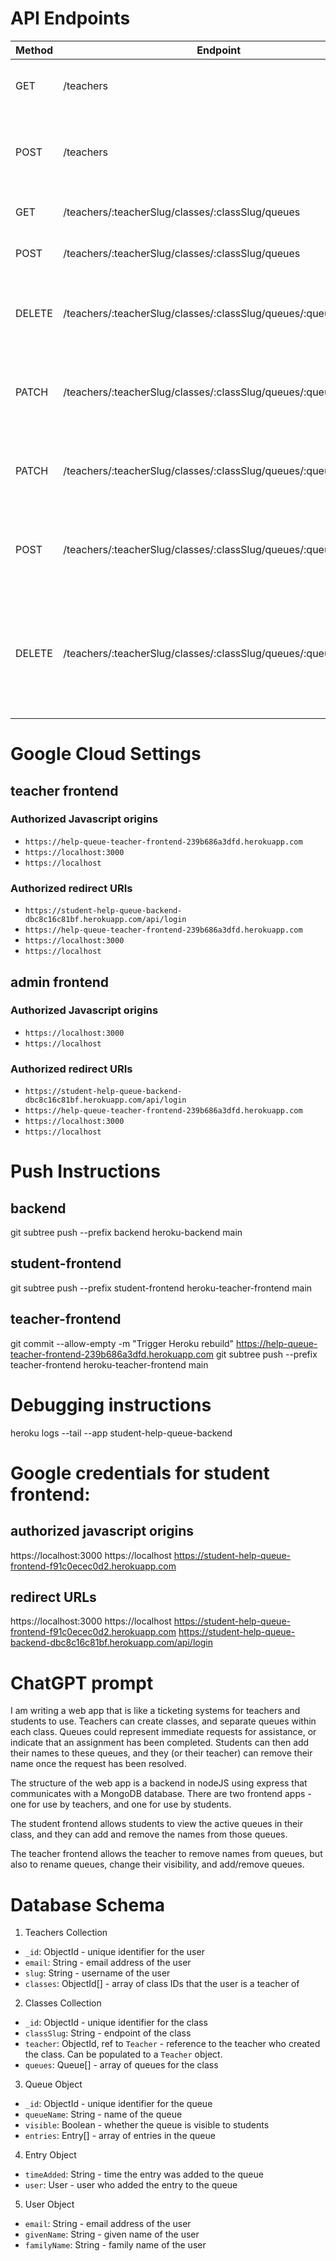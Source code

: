 # API Endpoints

| Method | Endpoint                                                        | Description                                                                                  | Parameters                                                         | Request Body                                                                      | Response                   |
| ------ | --------------------------------------------------------------- | -------------------------------------------------------------------------------------------- | ------------------------------------------------------------------ | --------------------------------------------------------------------------------- | -------------------------- |
| GET    | /teachers                                                       | List teacher accounts (admin only)                                                           | None                                                               |                                                                                   | Array of Teacher objects   |
| POST   | /teachers                                                       | Create a new teacher account (admin only)                                                    | None                                                               | {email: "teacher email", slug: "proposed teacher slug"}                           | The created teacher object |
| GET    | /teachers/:teacherSlug/classes/:classSlug/queues                | Get all the queues for a class                                                               | `classSlug`: The ID of the class                                   | None                                                                              | An array of queue objects  |
| POST   | /teachers/:teacherSlug/classes/:classSlug/queues                | Create a new queue for a class                                                               | `classSlug`: The ID of the class                                   | {queueName: "new queue name"}                                                     | The created queue object   |
| DELETE | /teachers/:teacherSlug/classes/:classSlug/queues/:queueId       | Delete a queue from a class                                                                  | `classSlug`: The ID of the class<br>`queueId`: The ID of the queue | None                                                                              | The deleted queue object   |
| PATCH  | /teachers/:teacherSlug/classes/:classSlug/queues/:queueId       | Change the visibility of a queue                                                             | `classSlug`: The ID of the class<br>`queueId`: The ID of the queue | `{ visible: true\|false}`                                                         | The updated queue object   |
| PATCH  | /teachers/:teacherSlug/classes/:classSlug/queues/:queueId       | Rename a queue                                                                               | `classSlug`: The ID of the class<br>`queueId`: The ID of the queue | {queueName: "completed 8.1a"}                                                     | The updated queueName      |
| POST   | /teachers/:teacherSlug/classes/:classSlug/queues/:queueId/users | Add your name to a queue                                                                     | `classSlug`: The ID of the class<br>`queueId`: The ID of the queue |                                                                                   | The updated queue object   |
| DELETE | /teachers/:teacherSlug/classes/:classSlug/queues/:queueId/users | Remove your name or another user's name from a queue of a class (admin only for other users) | `classSlug`: The ID of the class<br>`queueId`: The ID of the queue | {email: "user@example.com"} (optional), {resolutionStatus: "cancel" \| "resolve"} | The updated queue object   |

# Google Cloud Settings

## teacher frontend

### Authorized Javascript origins

- `https://help-queue-teacher-frontend-239b686a3dfd.herokuapp.com`
- `https://localhost:3000`
- `https://localhost`

### Authorized redirect URIs

- `https://student-help-queue-backend-dbc8c16c81bf.herokuapp.com/api/login`
- `https://help-queue-teacher-frontend-239b686a3dfd.herokuapp.com`
- `https://localhost:3000`
- `https://localhost`

## admin frontend

### Authorized Javascript origins

- `https://localhost:3000`
- `https://localhost`

### Authorized redirect URIs

- `https://student-help-queue-backend-dbc8c16c81bf.herokuapp.com/api/login`
- `https://help-queue-teacher-frontend-239b686a3dfd.herokuapp.com`
- `https://localhost:3000`
- `https://localhost`

# Push Instructions

## backend

git subtree push --prefix backend heroku-backend main

## student-frontend

git subtree push --prefix student-frontend heroku-teacher-frontend main

## teacher-frontend

git commit --allow-empty -m "Trigger Heroku rebuild"
https://help-queue-teacher-frontend-239b686a3dfd.herokuapp.com
git subtree push --prefix teacher-frontend heroku-teacher-frontend main

# Debugging instructions

heroku logs --tail --app student-help-queue-backend

# Google credentials for student frontend:

## authorized javascript origins

https://localhost:3000
https://localhost
https://student-help-queue-frontend-f91c0ecec0d2.herokuapp.com

## redirect URLs

https://localhost:3000
https://localhost
https://student-help-queue-frontend-f91c0ecec0d2.herokuapp.com
https://student-help-queue-backend-dbc8c16c81bf.herokuapp.com/api/login

# ChatGPT prompt

I am writing a web app that is like a ticketing systems for teachers and students to use. Teachers can create classes, and separate queues within each class. Queues could represent immediate requests for assistance, or indicate that an assignment has been completed. Students can then add their names to these queues, and they (or their teacher) can remove their name once the request has been resolved.

The structure of the web app is a backend in nodeJS using express that communicates with a MongoDB database. There are two frontend apps - one for use by teachers, and one for use by students.

The student frontend allows students to view the active queues in their class, and they can add and remove the names from those queues.

The teacher frontend allows the teacher to remove names from queues, but also to rename queues, change their visibility, and add/remove queues.

# Database Schema

1. Teachers Collection

- `_id`: ObjectId - unique identifier for the user
- `email`: String - email address of the user
- `slug`: String - username of the user
- `classes`: ObjectId[] - array of class IDs that the user is a teacher of

2. Classes Collection

- `_id`: ObjectId - unique identifier for the class
- `classSlug`: String - endpoint of the class
- `teacher`: ObjectId, ref to `Teacher` - reference to the teacher who created the class. Can be populated to a `Teacher` object.
- `queues`: Queue[] - array of queues for the class

3. Queue Object

- `_id`: ObjectId - unique identifier for the queue
- `queueName`: String - name of the queue
- `visible`: Boolean - whether the queue is visible to students
- `entries`: Entry[] - array of entries in the queue

4. Entry Object

- `timeAdded`: String - time the entry was added to the queue
- `user`: User - user who added the entry to the queue

5. User Object

- `email`: String - email address of the user
- `givenName`: String - given name of the user
- `familyName`: String - family name of the user
